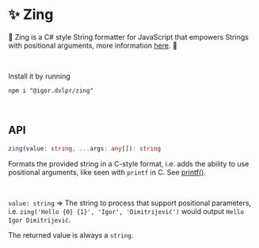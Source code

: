 # ✨ Zing

🐌 Zing is a C# style String formatter for JavaScript that empowers Strings with positional arguments, more information [here](https://docs.microsoft.com/en-us/dotnet/standard/base-types/composite-formatting). 🚀

<br>

Install it by running

```shell
npm i "@igor.dvlpr/zing"
```

<br>

## API

```ts
zing(value: string, ...args: any[]): string
```

Formats the provided string in a C-style format, i.e. adds the ability to use positional arguments, like seen with `printf` in C.
See [printf()](https://docs.microsoft.com/en-us/cpp/c-runtime-library/printf-p-positional-parameters?view=msvc-170).

<br>

`value: string` => The string to process that support positional parameters, i.e. `zing('Hello {0} {1}', 'Igor', 'Dimitrijević')` would output `Hello Igor Dimitrijević`.

The returned value is always a `string`.
